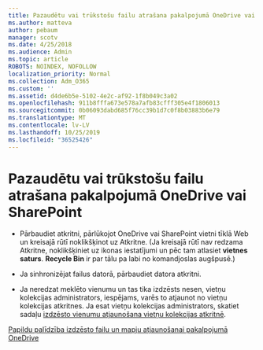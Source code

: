 ```yaml
---
title: Pazaudētu vai trūkstošu failu atrašana pakalpojumā OneDrive vai SharePoint
ms.author: matteva
author: pebaum
manager: scotv
ms.date: 4/25/2018
ms.audience: Admin
ms.topic: article
ROBOTS: NOINDEX, NOFOLLOW
localization_priority: Normal
ms.collection: Adm_O365
ms.custom: ''
ms.assetid: d4de6b5e-5102-4e2c-af92-1f8b049c3a02
ms.openlocfilehash: 911b8fffa673e578a7afb83cfff305e4f1806013
ms.sourcegitcommit: 0b06093dabd685f76cc39b1d7c0f8b03883b6e79
ms.translationtype: MT
ms.contentlocale: lv-LV
ms.lasthandoff: 10/25/2019
ms.locfileid: "36525426"
---
```

# <a name="find-lost-or-missing-files-in-onedrive-or-sharepoint"></a>Pazaudētu vai trūkstošu failu atrašana pakalpojumā OneDrive vai SharePoint

- Pārbaudiet atkritni, pārlūkojot OneDrive vai SharePoint vietni tīklā Web un kreisajā rūtī noklikšķinot uz Atkritne. (Ja kreisajā rūtī nav redzama Atkritne, noklikšķiniet uz ikonas iestatījumi un pēc tam atlasiet **vietnes saturs**. **Recycle Bin** ir par tālu pa labi no komandjoslas augšpusē.) 
    
- Ja sinhronizējat failus datorā, pārbaudiet datora atkritni. 
    
- Ja neredzat meklēto vienumu un tas tika izdzēsts nesen, vietņu kolekcijas administrators, iespējams, varēs to atjaunot no vietņu kolekcijas atkritnes. Ja esat vietņu kolekcijas administrators, skatiet sadaļu [izdzēsto vienumu atjaunošana vietņu kolekcijas atkritnē](https://go.microsoft.com/fwlink/?linkid=866439).
    
[Papildu palīdzība izdzēsto failu un mapju atjaunošanai pakalpojumā OneDrive](https://go.microsoft.com/fwlink/?linkid=872872)
  


